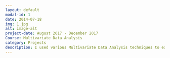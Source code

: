 ```yaml
---
layout: default
modal-id: 1
date: 2014-07-18
img: 1.jpg
alt: image-alt
project-date: August 2017 - December 2017
Course: Multivariate Data Analysis
category: Projects
description: I used various Multivariate Data Analysis techniques to extract data from a large organizational HR dataset regarding employees and resignation, to understand the reasons behind earlier employees' premature resignation from the organization, and to predict the resignation of current employees in the future by attributing similar causes to their dissatisfaction with the organization. I used R and Python for Principal Components Analysis, Logistic Regression, and Clustering Techniques for Classification. My project's report is viewable on this link: http://bit.ly/2Fe8cq3
---
```

